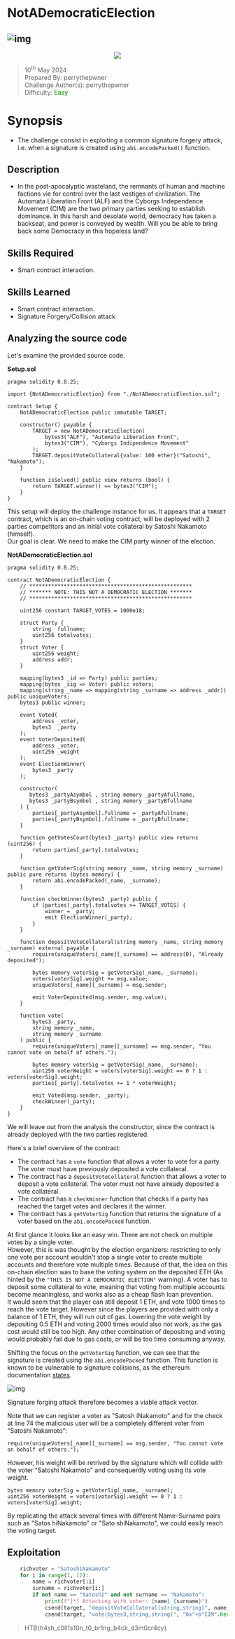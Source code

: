 # NotADemocraticElection

![img](./assets/ChallengeBanner.jpg)
---
<p align="center">
    <img src="./assets/EventBanner.jpg" />
</p>

> 10<sup>th</sup> May 2024 \
Prepared By: perrythepwner \
Challenge Author(s): perrythepwner \
Difficulty: <font color=green>Easy</font>


# Synopsis

- The challenge consist in exploiting a common signature forgery attack, i.e. when a signature is created using `abi.encodePacked()` function. 

## Description

- In the post-apocalyptic wasteland, the remnants of human and machine factions vie for control over the last vestiges of civilization. The Automata Liberation Front (ALF) and the Cyborgs Independence Movement (CIM) are the two primary parties seeking to establish dominance. In this harsh and desolate world, democracy has taken a backseat, and power is conveyed by wealth. Will you be able to bring back some Democracy in this hopeless land?

## Skills Required

- Smart contract interaction.


## Skills Learned

- Smart contract interaction.
- Signature Forgery/Collision attack

## Analyzing the source code

Let's examine the provided source code.

**Setup.sol**
```solidity
pragma solidity 0.8.25;

import {NotADemocraticElection} from "./NotADemocraticElection.sol";

contract Setup {
    NotADemocraticElection public immutable TARGET;

    constructor() payable {
        TARGET = new NotADemocraticElection(
            bytes3("ALF"), "Automata Liberation Front",
            bytes3("CIM"), "Cyborgs Indipendence Movement"
        );
        TARGET.depositVoteCollateral{value: 100 ether}("Satoshi", "Nakamoto");
    }

    function isSolved() public view returns (bool) {
        return TARGET.winner() == bytes3("CIM");
    }
}
```

This setup will deploy the challenge instance for us. It appears that a `TARGET` contract, which is an on-chain voting contract, will be deployed with 2 parties competitors and an initial vote collateral by Satoshi Nakamoto (himself).  
Our goal is clear. We need to make the CIM party winner of the election.

**NotADemocraticElection.sol**
```solidity
pragma solidity 0.8.25;

contract NotADemocraticElection {
    // ****************************************************
    // ******* NOTE: THIS NOT A DEMOCRATIC ELECTION *******
    // ****************************************************

    uint256 constant TARGET_VOTES = 1000e18;

    struct Party {
        string  fullname;
        uint256 totalvotes;
    }
    struct Voter {
        uint256 weight;
        address addr;
    }

    mapping(bytes3 _id => Party) public parties;
    mapping(bytes _sig => Voter) public voters;
    mapping(string _name => mapping(string _surname => address _addr)) public uniqueVoters;
    bytes3 public winner;

    event Voted(
        address _voter,
        bytes3  _party
    );
    event VoterDeposited(
        address _voter,
        uint256 _weight
    );
    event ElectionWinner(
        bytes3 _party
    );

    constructor(
       bytes3 _partyAsymbol , string memory _partyAfullname,
       bytes3 _partyBsymbol , string memory _partyBfullname
    ) {
        parties[_partyAsymbol].fullname = _partyAfullname;
        parties[_partyBsymbol].fullname = _partyBfullname;
    }

    function getVotesCount(bytes3 _party) public view returns (uint256) {
        return parties[_party].totalvotes;
    }
    
    function getVoterSig(string memory _name, string memory _surname) public pure returns (bytes memory) {
        return abi.encodePacked(_name, _surname);
    }

    function checkWinner(bytes3 _party) public {
        if (parties[_party].totalvotes >= TARGET_VOTES) {
            winner = _party; 
            emit ElectionWinner(_party);
        }
    }

    function depositVoteCollateral(string memory _name, string memory _surname) external payable {
        require(uniqueVoters[_name][_surname] == address(0), "Already deposited");

        bytes memory voterSig = getVoterSig(_name, _surname);
        voters[voterSig].weight += msg.value;
        uniqueVoters[_name][_surname] = msg.sender;

        emit VoterDeposited(msg.sender, msg.value);
    }

    function vote(
        bytes3 _party,
        string memory _name,
        string memory _surname
    ) public {
        require(uniqueVoters[_name][_surname] == msg.sender, "You cannot vote on behalf of others.");

        bytes memory voterSig = getVoterSig(_name, _surname);
        uint256 voterWeight = voters[voterSig].weight == 0 ? 1 : voters[voterSig].weight;
        parties[_party].totalvotes += 1 * voterWeight;
        
        emit Voted(msg.sender, _party);
        checkWinner(_party);
    }
}
```

We will leave out from the analysis the constructor, since the contract is already deployed with the two parties registered.   

Here's a brief overview of the contract:
- The contract has a `vote` function that allows a voter to vote for a party. The voter must have previously deposited a vote collateral.
- The contract has a `depositVoteCollateral` function that allows a voter to deposit a vote collateral. The voter must not have already deposited a vote collateral.
- The contract has a `checkWinner` function that checks if a party has reached the target votes and declares it the winner.
- The contract has a `getVoterSig` function that returns the signature of a voter based on the `abi.encodePacked` function.

At first glance it looks like an easy win. There are not check on multiple votes by a single voter.  
However, this is was thought by the election organizers: restricting to only one vote per account wouldn't stop a single voter to create multiple accounts and therefore vote multiple times. Because of that, the idea on this on-chain election was to base the voting system on the deposited ETH (As hinted by the `"THIS IS NOT A DEMOCRATIC ELECTION"` warning). A voter has to deposit some collateral to vote, meaning that voting from multiple accounts become meaningless, and works also as a cheap flash loan prevention.  
It would seem that the player can still deposit 1 ETH, and vote 1000 times to reach the vote target. However since the players are provided with only a balance of 1 ETH, they will run out of gas. Lowering the vote weight by depositing 0.5 ETH and voting 2000 times would also not work, as the gas cost would still be too high. Any other combination of depositing and voting would probably fail due to gas costs, or will be too time consuming anyway.  

Shifting the focus on the `getVoterSig` function, we can see that the signature is created using the `abi.encodePacked` function. This function is known to be vulnerable to signature collisions, as the ethereum documentation [states](https://docs.soliditylang.org/en/latest/abi-spec.html).

![img](./assets/abiencodepacked_doc.png)

Signature forging attack therefore becomes a viable attack vector.  

Note that we can register a voter as "Satosh iNakamoto" and for the check at line 74 the malicious user will be a completely different voter from "Satoshi Nakamoto":
```solidity
require(uniqueVoters[_name][_surname] == msg.sender, "You cannot vote on behalf of others.");`
```
However, his weight will be retrived by the signature which will collide with the voter "Satoshi Nakamoto" and consequently voting using its vote weight.  

```solidity
bytes memory voterSig = getVoterSig(_name, _surname);
uint256 voterWeight = voters[voterSig].weight == 0 ? 1 : voters[voterSig].weight;
```
By replicating the attack several times with different Name-Surname pairs such as "Satos hiNakamoto" or "Sato shiNakamoto", we could easily reach the voting target.

## Exploitation

```python
    richvoter = "SatoshiNakamoto"
    for i in range(1, 12):
        name = richvoter[:i]
        surname = richvoter[i:]
        if not name == "Satoshi" and not surname == "Nakamoto":
            print(f"[*] Attacking with voter: {name} {surname}")
            csend(target, "depositVoteCollateral(string,string)", name, surname)
            csend(target, "vote(bytes3,string,string)", "0x"+b"CIM".hex(), name, surname)
```

> HTB{h4sh_c0ll1s10n_t0_br1ng_b4ck_d3m0cr4cy}
